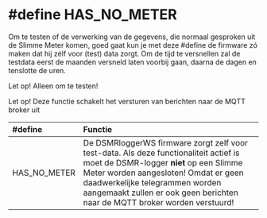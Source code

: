 # \#define HAS\_NO\_METER

Om te testen of de verwerking van de gegevens, die normaal gesproken uit de Slimme Meter komen, goed gaat kun je met deze \#define de firmware zó maken dat hij zélf voor \(test\) data zorgt. Om de tijd te versnellen zal de testdata eerst de maanden versneld laten voorbij gaan, daarna de dagen en tenslotte de uren.

Let op! Alleen om te testen!

Let op! Deze functie schakelt het versturen van berichten naar de MQTT broker uit

| \#define | Functie |
| :--- | :--- |
| HAS\_NO\_METER |  De DSMRloggerWS firmware zorgt zelf voor test-data. Als deze functionaliteit actief is moet de DSMR-logger **niet** op een Slimme Meter worden aangesloten! Omdat er geen daadwerkelijke telegrammen worden aangemaakt zullen er ook geen berichten naar de MQTT broker worden verstuurd! |

